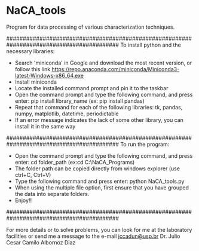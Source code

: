 # NaCA_tools
Program for data processing of various characterization techniques.

##########################################################################################
To install python and the necessary libraries:
- Search 'miniconda' in Google and download the most recent version, or follow this link https://repo.anaconda.com/miniconda/Miniconda3-latest-Windows-x86_64.exe
- Install miniconda
- Locate the installed command prompt and pin it to the taskbar
- Open the command prompt and type the following command, and press enter: pip install library_name (ex: pip install pandas)
- Repeat that command for each of the following libraries: tk, pandas, numpy, matplotlib, datetime, periodictable
- If an error message indicates the lack of some other library, you can install it in the same way

##########################################################################################
To run the program:
- Open the command prompt and type the following command, and press enter: cd folder_path (ex:cd C:\NaCA_Programs)
- The folder path can be copied directly from windows explorer (use ctrl+C, Ctrl+V)
- Type the following command and press enter: python NaCA_tools.py
- When using the multiple file option, first ensure that you have grouped the data into separate folders.
- Enjoy!!

##########################################################################################

For more details or to solve problems, you can look for me at the laboratory facilities or send me a message to the e-mail jccadun@usp.br
Dr. Julio Cesar Camilo Albornoz Diaz
